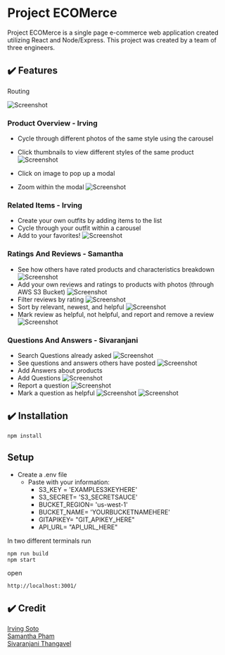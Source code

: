 # Project ECOMerce
Project ECOMerce is a single page e-commerce web application created utilizing React and Node/Express. This project was created by a team of three engineers.

## :heavy_check_mark: Features
Routing

![Screenshot](http://g.recordit.co/r3GpT6fwVm.gif)



### Product Overview - Irving

* Cycle through different photos of the same style using the carousel
* Click thumbnails to view different styles of the same product
![Screenshot](http://g.recordit.co/pFiiwNQxV3.gif)


* Click on image to pop up a modal
* Zoom within the modal
![Screenshot](http://g.recordit.co/l7jxtacOtw.gif)

### Related Items - Irving

* Create your own outfits by adding items to the list
* Cycle through your outfit within a carousel
* Add to your favorites!
![Screenshot](http://g.recordit.co/xPjmtsaOsL.gif)


### Ratings And Reviews - Samantha

* See how others have rated products and characteristics breakdown
![Screenshot](http://g.recordit.co/hj3jUVBapp.gif)
* Add your own reviews and ratings to products with photos (through AWS S3 Bucket)
![Screenshot](http://g.recordit.co/6kExNNsekv.gif)
* Filter reviews by rating
![Screenshot](http://g.recordit.co/qK68D9KuC4.gif)
* Sort by relevant, newest, and helpful
![Screenshot](http://g.recordit.co/WFocltvvfG.gif)
* Mark review as helpful, not helpful, and report and remove a review
![Screenshot](http://g.recordit.co/lIXMBueAlt.gif)

### Questions And Answers - Sivaranjani
* Search Questions already asked
![Screenshot](http://g.recordit.co/D4Gat6BBok.gif)
* See questions and answers others have posted
![Screenshot](http://g.recordit.co/DUP8GYtYPq.gif)
* Add Answers about products
* Add Questions
![Screenshot](http://g.recordit.co/gEkPHijHsh.gif)
* Report a question
![Screenshot](http://g.recordit.co/I1A5B2HUFS.gif)
* Mark a question as helpful
![Screenshot](http://g.recordit.co/d3cLeIBygO.gif)
![Screenshot](http://g.recordit.co/o3aQWOciMZ.gif)

## :heavy_check_mark: Installation

```
npm install
```

## Setup
* Create a .env file
  * Paste with your information:
    * S3_KEY = 'EXAMPLES3KEYHERE'
    * S3_SECRET= 'S3_SECRETSAUCE'
    * BUCKET_REGION= 'us-west-1'
    * BUCKET_NAME= 'YOURBUCKETNAMEHERE'
    * GITAPIKEY= "GIT_APIKEY_HERE"
    * API_URL= "API_URL_HERE"



In two different terminals run

```
npm run build
npm start
```

open

```
http://localhost:3001/

```

## :heavy_check_mark: Credit

[Irving Soto](https://github.com/sotoi)
<br>
[Samantha Pham](https://github.com/samanthavpham)
<br>
[Sivaranjani Thangavel](https://github.com/sivaranjani19)

